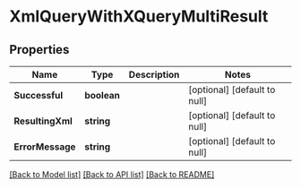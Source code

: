 # XmlQueryWithXQueryMultiResult

## Properties
Name | Type | Description | Notes
------------ | ------------- | ------------- | -------------
**Successful** | **boolean** |  | [optional] [default to null]
**ResultingXml** | **string** |  | [optional] [default to null]
**ErrorMessage** | **string** |  | [optional] [default to null]

[[Back to Model list]](../README.md#documentation-for-models) [[Back to API list]](../README.md#documentation-for-api-endpoints) [[Back to README]](../README.md)


